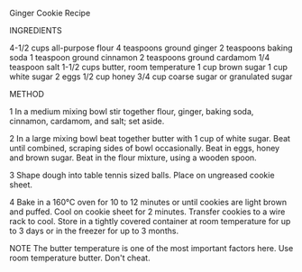 Ginger Cookie Recipe

INGREDIENTS

4-1/2 cups all-purpose flour
4 teaspoons ground ginger
2 teaspoons baking soda
1 teaspoon ground cinnamon
2 teaspoons ground cardamom
1/4 teaspoon salt
1-1/2 cups butter, room temperature
1 cup brown sugar
1 cup white sugar
2 eggs
1/2 cup honey
3/4 cup coarse sugar or granulated sugar

METHOD

1 In a medium mixing bowl stir together flour, ginger, baking soda,
cinnamon, cardamom, and salt; set aside.

2 In a large mixing bowl beat together butter with 1 cup of white
sugar. Beat until combined, scraping sides of bowl occasionally. Beat
in eggs, honey and brown sugar. Beat in the flour mixture, using a
wooden spoon.

3 Shape dough into table tennis sized balls. Place on ungreased cookie sheet.

4 Bake in a 160°C oven for 10 to 12 minutes or until cookies are light
brown and puffed. Cool on cookie sheet for 2 minutes. Transfer cookies
to a wire rack to cool. Store in a tightly covered container at room
temperature for up to 3 days or in the freezer for up to 3 months.


NOTE
The butter temperature is one of the most important factors here. Use room temperature butter. Don't cheat.
